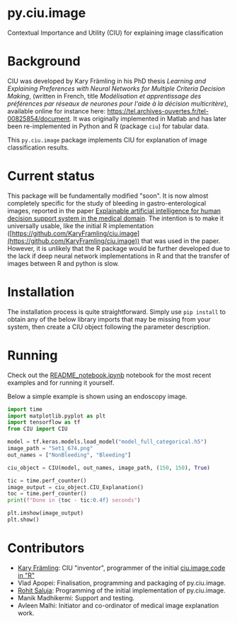 # py.ciu.image
Contextual Importance and Utility (CIU) for explaining image classification

# Background

CIU was developed by Kary Främling in his PhD thesis *Learning and Explaining Preferences with Neural Networks for Multiple Criteria Decision Making*, (written in French, title *Modélisation et apprentissage des préférences par réseaux de neurones pour l'aide à la décision multicritère*), available online for instance here: https://tel.archives-ouvertes.fr/tel-00825854/document. It was originally implemented in Matlab and has later been re-implemented in Python and R (package `ciu`) for tabular data. 

This `py.ciu.image` package implements CIU for explanation of image classification results. 

# Current status

This package will be fundamentally modified "soon". It is now almost completely specific for the study of bleeding in gastro-enterological images, reported in the paper [Explainable artificial intelligence for human decision support system in the medical domain](https://www.mdpi.com/2504-4990/3/3/37). The intention is to make it universally usable, like the initial R implementation ([https://github.com/KaryFramling/ciu.image](https://github.com/KaryFramling/ciu.image)) that was used in the paper. However, it is unlikely that the R package would be further developed due to the lack if deep neural network implementations in R and that the transfer of images between R and python is slow.

# Installation

The installation process is quite straightforward. Simply use `pip install` to obtain any of the below library imports that may be missing from your system, then create a CIU object following the parameter description. 

# Running

Check out the [README_notebook.ipynb](README_notebook.ipynb) notebook for the most recent examples and for running it yourself. 


Below a simple example is shown using an endoscopy image. 

``` python
import time
import matplotlib.pyplot as plt
import tensorflow as tf
from CIU import CIU

model = tf.keras.models.load_model("model_full_categorical.h5")
image_path = "Set1_674.png"
out_names = ["NonBleeding", "Bleeding"]

ciu_object = CIU(model, out_names, image_path, (150, 150), True)

tic = time.perf_counter()
image_output = ciu_object.CIU_Explanation()
toc = time.perf_counter()
print(f"Done in {toc - tic:0.4f} seconds")

plt.imshow(image_output)
plt.show()
```

# Contributors

- [Kary Främling](https://github.com/KaryFramling): CIU "inventor", programmer of the initial [ciu.image code in "R"](https://github.com/KaryFramling/ciu.image)
- Vlad Apopei: Finalisation, programming and packaging of py.ciu.image.
- [Rohit Saluja](https://github.com/rohitsaluja1): Programming of the initial implementation of py.ciu.image.
- Manik Madhikermi: Support and testing. 
- Avleen Malhi: Initiator and co-ordinator of medical image explanation work. 
